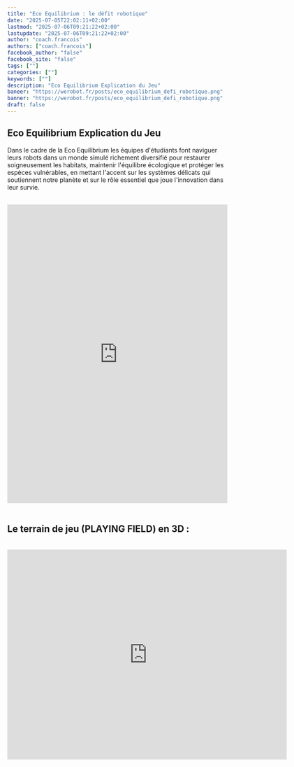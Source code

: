 ```yaml
---
title: "Eco Equilibrium : le défit robotique"
date: "2025-07-05T22:02:11+02:00"
lastmod: "2025-07-06T09:21:22+02:00"
lastupdate: "2025-07-06T09:21:22+02:00"
author: "coach.francois"
authors: ["coach.francois"]
facebook_author: "false"
facebook_site: "false"
tags: [""]
categories: [""]
keywords: [""]
description: "Eco Equilibrium Explication du Jeu"
baneer: "https://werobot.fr/posts/eco_equilibrium_defi_robotique.png"
banner: "https://werobot.fr/posts/eco_equilibrium_defi_robotique.png"
draft: false
---
```

## Eco Equilibrium Explication du Jeu

Dans le cadre de la Eco Equilibrium les équipes d'étudiants font naviguer leurs robots dans un monde simulé richement diversifié pour restaurer soigneusement les habitats, maintenir l'équilibre écologique et protéger les espèces vulnérables, en mettant l'accent sur les systèmes délicats qui soutiennent notre planète et sur le rôle essentiel que joue l'innovation dans leur survie.

<br>
<iframe width="100%" height="683" src="https://www.youtube.com/embed/9SrzcKEjkSY?si=jexSlYyqvWMkOgQ0" title="YouTube video player" frameborder="0" allow="accelerometer; autoplay; clipboard-write; encrypted-media; gyroscope; picture-in-picture; web-share" referrerpolicy="strict-origin-when-cross-origin" allowfullscreen></iframe>
<br><br>

## Le terrain de jeu (PLAYING FIELD) en 3D :

<br>
<iframe src="https://gmail2880522.autodesk360.com/shares/public/SH30dd5QT870c25f12fced36d1a21cf140fc?mode=embed" width="640" height="480" allowfullscreen="true" webkitallowfullscreen="true" mozallowfullscreen="true"  frameborder="0"></iframe>




